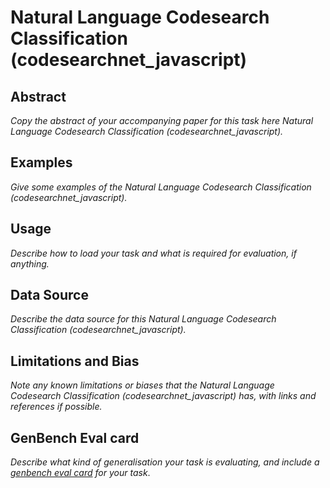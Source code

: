# Natural Language Codesearch Classification (codesearchnet_javascript)

## Abstract
*Copy the abstract of your accompanying paper for this task here Natural Language Codesearch Classification (codesearchnet_javascript).*

## Examples
*Give some examples of the Natural Language Codesearch Classification (codesearchnet_javascript).*

## Usage
*Describe how to load your task and what is required for evaluation, if anything.*

## Data Source
*Describe the data source for this Natural Language Codesearch Classification (codesearchnet_javascript).*

## Limitations and Bias
*Note any known limitations or biases that the Natural Language Codesearch Classification (codesearchnet_javascript) has, with links and references if possible.*

## GenBench Eval card
*Describe what kind of generalisation your task is evaluating, and include a [genbench eval card](https://genbench.org/eval_cards/) for your task*.
